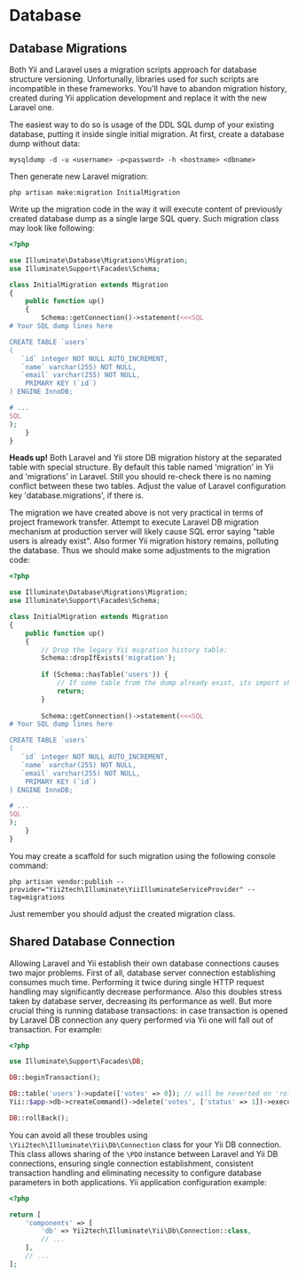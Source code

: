 Database
========

Database Migrations <span id="database-migrations"></span>
-------------------

Both Yii and Laravel uses a migration scripts approach for database structure versioning.
Unfortunally, libraries used for such scripts are incompatible in these frameworks.
You'll have to abandon migration history, created during Yii application development and replace it with the new Laravel one.

The easiest way to do so is usage of the DDL SQL dump of your existing database, putting it inside single initial migration.
At first, create a database dump without data:

```
mysqldump -d -u <username> -p<password> -h <hostname> <dbname>
```

Then generate new Laravel migration:

```
php artisan make:migration InitialMigration
```

Write up the migration code in the way it will execute content of previously created database dump as a single large SQL query.
Such migration class may look like following:

```php
<?php

use Illuminate\Database\Migrations\Migration;
use Illuminate\Support\Facades\Schema;

class InitialMigration extends Migration
{
    public function up()
    {
        Schema::getConnection()->statement(<<<SQL
# Your SQL dump lines here

CREATE TABLE `users`
(
   `id` integer NOT NULL AUTO_INCREMENT,
   `name` varchar(255) NOT NULL,
   `email` varchar(255) NOT NULL,
    PRIMARY KEY (`id`)
) ENGINE InnoDB;

# ...
SQL
);
    }
}
```

**Heads up!** Both Laravel and Yii store DB migration history at the separated table with special structure.
By default this table named 'migration' in Yii and 'migrations' in Laravel. Still you should re-check there is no
naming conflict between these two tables. Adjust the value of Laravel configuration key 'database.migrations', if there is.

The migration we have created above is not very practical in terms of project framework transfer. Attempt to execute
Laravel DB migration mechanism at production server will likely cause SQL error saying "table users is already exist".
Also former Yii migration history remains, polluting the database. Thus we should make some adjustments to the migration code:

```php
<?php

use Illuminate\Database\Migrations\Migration;
use Illuminate\Support\Facades\Schema;

class InitialMigration extends Migration
{
    public function up()
    {
        // Drop the legacy Yii migration history table:
        Schema::dropIfExists('migration');
        
        if (Schema::hasTable('users')) {
            // If some table from the dump already exist, its import should be skipped
            return;
        }
        
        Schema::getConnection()->statement(<<<SQL
# Your SQL dump lines here

CREATE TABLE `users`
(
   `id` integer NOT NULL AUTO_INCREMENT,
   `name` varchar(255) NOT NULL,
   `email` varchar(255) NOT NULL,
    PRIMARY KEY (`id`)
) ENGINE InnoDB;

# ...
SQL
);
    }
}
```

You may create a scaffold for such migration using the following console command:

```
php artisan vendor:publish --provider="Yii2tech\Illuminate\YiiIlluminateServiceProvider" --tag=migrations
```

Just remember you should adjust the created migration class.


Shared Database Connection <span id="shared-database-connection"></span>
--------------------------

Allowing Laravel and Yii establish their own database connections causes two major problems.
First of all, database server connection establishing consumes much time. Performing it twice during
single HTTP request handling may significantly decrease performance. Also this doubles stress taken by
database server, decreasing its performance as well. But more crucial thing is running database transactions:
in case transaction is opened by Laravel DB connection any query performed via Yii one will fall out of transaction.
For example:

```php
<?php

use Illuminate\Support\Facades\DB;

DB::beginTransaction();

DB::table('users')->update(['votes' => 0]); // will be reverted on 'rollback'
Yii::$app->db->createCommand()->delete('votes', ['status' => 1])->execute(); // will NOT be reverted on 'rollback'!

DB::rollBack();
```

You can avoid all these troubles using `\Yii2tech\Illuminate\Yii\Db\Connection` class for your Yii DB connection.
This class allows sharing of the `\PDO` instance between Laravel and Yii DB connections, ensuring single connection
establishment, consistent transaction handling and eliminating necessity to configure database parameters in both
applications. Yii application configuration example:

```php
<?php

return [
    'components' => [
        'db' => Yii2tech\Illuminate\Yii\Db\Connection::class,
        // ...
    ],
    // ...
];
```
